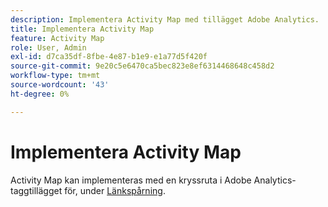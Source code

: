 ```yaml
---
description: Implementera Activity Map med tillägget Adobe Analytics.
title: Implementera Activity Map
feature: Activity Map
role: User, Admin
exl-id: d7ca35df-8fbe-4e87-b1e9-e1a77d5f420f
source-git-commit: 9e20c5e6470ca5bec823e8ef6314468648c458d2
workflow-type: tm+mt
source-wordcount: '43'
ht-degree: 0%

---
```


# Implementera Activity Map

Activity Map kan implementeras med en kryssruta i Adobe Analytics-taggtillägget för, under [Länkspårning](https://experienceleague.adobe.com/docs/experience-platform/tags/extensions/adobe/analytics/overview.html?lang=en).
